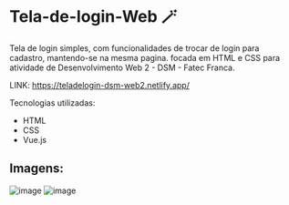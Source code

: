 # Tela-de-login-Web 🪄

Tela de login simples, com funcionalidades de trocar de login para cadastro, mantendo-se na mesma pagina. focada em HTML e CSS para atividade de Desenvolvimento Web 2 - DSM - Fatec Franca.

LINK: https://teladelogin-dsm-web2.netlify.app/

Tecnologias utilizadas:

 - HTML
 - CSS
 - Vue.js

## Imagens: 

![image](https://github.com/GabrielFillip/Tela-de-login---Web/assets/142547884/7e04e833-26b2-4ff2-a23d-ce87ecdfe594)
![image](https://github.com/GabrielFillip/Tela-de-login---Web/assets/142547884/21f23a69-f030-45de-8340-3864a7c26b84)

